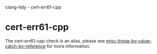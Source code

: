 clang-tidy - cert-err61-cpp

</div>

<div class="meta"
http-equiv=refresh="5;URL=misc-throw-by-value-catch-by-reference.html">

</div>

# cert-err61-cpp

The cert-err61-cpp check is an alias, please see
[misc-throw-by-value-catch-by-reference](https://clang.llvm.org/extra/clang-tidy/checks/misc-throw-by-value-catch-by-reference.html)
for more information.

